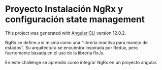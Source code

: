 # Proyecto Instalación NgRx y configuración state management

This project was generated with [Angular CLI](https://github.com/angular/angular-cli) version 12.0.2.

NgRx se define a si misma como una "libreria reactiva para manejo de estados". Su arquitectura se encuentra inspirada por Redux, pero fuertemente basada en el uso de la libreria RxJs.

En este challenge se aprendió como integrar NgRx en un  proyecto angular.
